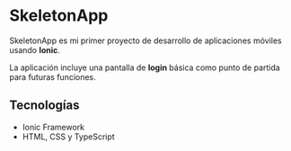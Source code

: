 # SkeletonApp

SkeletonApp es mi primer proyecto de desarrollo de aplicaciones móviles usando **Ionic**.

La aplicación incluye una pantalla de **login** básica como punto de partida para futuras funciones.

## Tecnologías

- Ionic Framework
- HTML, CSS y TypeScript
